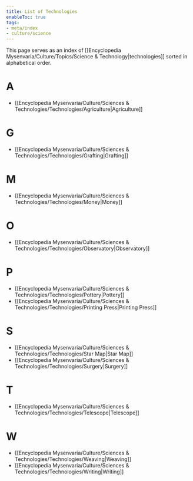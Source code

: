```yaml
---
title: List of Technologies
enableToc: true
tags:
- meta/index
- culture/science
---
```


This page serves as an index of [[Encyclopedia Mysenvaria/Culture/Topics/Science & Technology|technologies]] sorted in alphabetical order.

# A
- [[Encyclopedia Mysenvaria/Culture/Sciences & Technologies/Technologies/Agriculture|Agriculture]]
# G
- [[Encyclopedia Mysenvaria/Culture/Sciences & Technologies/Technologies/Grafting|Grafting]]
# M
- [[Encyclopedia Mysenvaria/Culture/Sciences & Technologies/Technologies/Money|Money]]
# O
- [[Encyclopedia Mysenvaria/Culture/Sciences & Technologies/Technologies/Observatory|Observatory]]
# P
- [[Encyclopedia Mysenvaria/Culture/Sciences & Technologies/Technologies/Pottery|Pottery]]
- [[Encyclopedia Mysenvaria/Culture/Sciences & Technologies/Technologies/Printing Press|Printing Press]]
# S
- [[Encyclopedia Mysenvaria/Culture/Sciences & Technologies/Technologies/Star Map|Star Map]]
- [[Encyclopedia Mysenvaria/Culture/Sciences & Technologies/Technologies/Surgery|Surgery]]
# T
- [[Encyclopedia Mysenvaria/Culture/Sciences & Technologies/Technologies/Telescope|Telescope]]
# W
- [[Encyclopedia Mysenvaria/Culture/Sciences & Technologies/Technologies/Weaving|Weaving]]
- [[Encyclopedia Mysenvaria/Culture/Sciences & Technologies/Technologies/Writing|Writing]]
